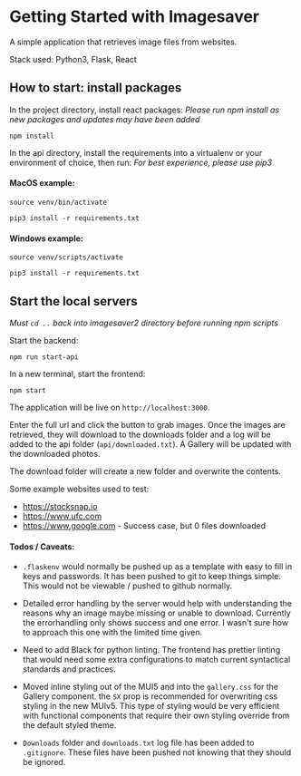 # Getting Started with Imagesaver

A simple application that retrieves image files from websites.

Stack used: Python3, Flask, React

## How to start: install packages

In the project directory, install react packages:
_Please run npm install as new packages and updates may have been added_

`npm install`

In the api directory, install the requirements into a virtualenv or your environment of choice, then run:
_For best experience, please use pip3_

#### MacOS example:

`source venv/bin/activate`

`pip3 install -r requirements.txt`

#### Windows example:

`source venv/scripts/activate`

`pip3 install -r requirements.txt`

## Start the local servers

_Must `cd ..` back into imagesaver2 directory before running npm scripts_

Start the backend:

`npm run start-api`

In a new terminal, start the frontend:

`npm start`

The application will be live on `http://localhost:3000`.

Enter the full url and click the button to grab images. Once the images are retrieved, they will download to the downloads folder and a log will be added to the api folder (`api/downloaded.txt`). A Gallery will be updated with the downloaded photos.

The download folder will create a new folder and overwrite the contents.

Some example websites used to test:

- https://stocksnap.io
- https://www.ufc.com
- https://www.google.com - Success case, but 0 files downloaded

#### Todos / Caveats:

- `.flaskenv` would normally be pushed up as a template with easy to fill in keys and passwords. It has been pushed to git to keep things simple. This would not be viewable / pushed to github normally.

- Detailed error handling by the server would help with understanding the reasons why an image maybe missing or unable to download. Currently the errorhandling only shows success and one error. I wasn't sure how to approach this one with the limited time given.

- Need to add Black for python linting. The frontend has prettier linting that would need some extra configurations to match current syntactical standards and practices.

- Moved inline styling out of the MUI5 and into the `gallery.css` for the Gallery component. the `SX` prop is recommended for overwriting css styling in the new MUIv5. This type of styling would be very efficient with functional components that require their own styling override from the default styled theme.

- `Downloads` folder and `downloads.txt` log file has been added to `.gitignore`. These files have been pushed not knowing that they should be ignored.
